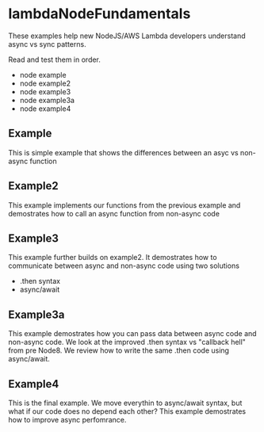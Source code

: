 # lambdaNodeFundamentals
These examples help new NodeJS/AWS Lambda developers understand async vs sync patterns.

Read and test them in order. 

- node example
- node example2
- node example3
- node example3a
- node example4

## Example

This is simple example that shows the differences between an asyc vs non-async function


## Example2

This example implements our functions from the previous example and demostrates how to call an async function from non-async code

## Example3

This example further builds on example2. It demostrates how to communicate between async and non-async code using two solutions
- .then syntax
- async/await

## Example3a

This example demostrates how you can pass data between async code and non-async code. We look at the improved .then syntax vs "callback hell" from pre Node8. We review how to write the same .then code using async/await.

## Example4

This is the final example. We move everythin to async/await syntax, but what if our code does no depend each other? This example demostrates how to improve async perfomrance.
